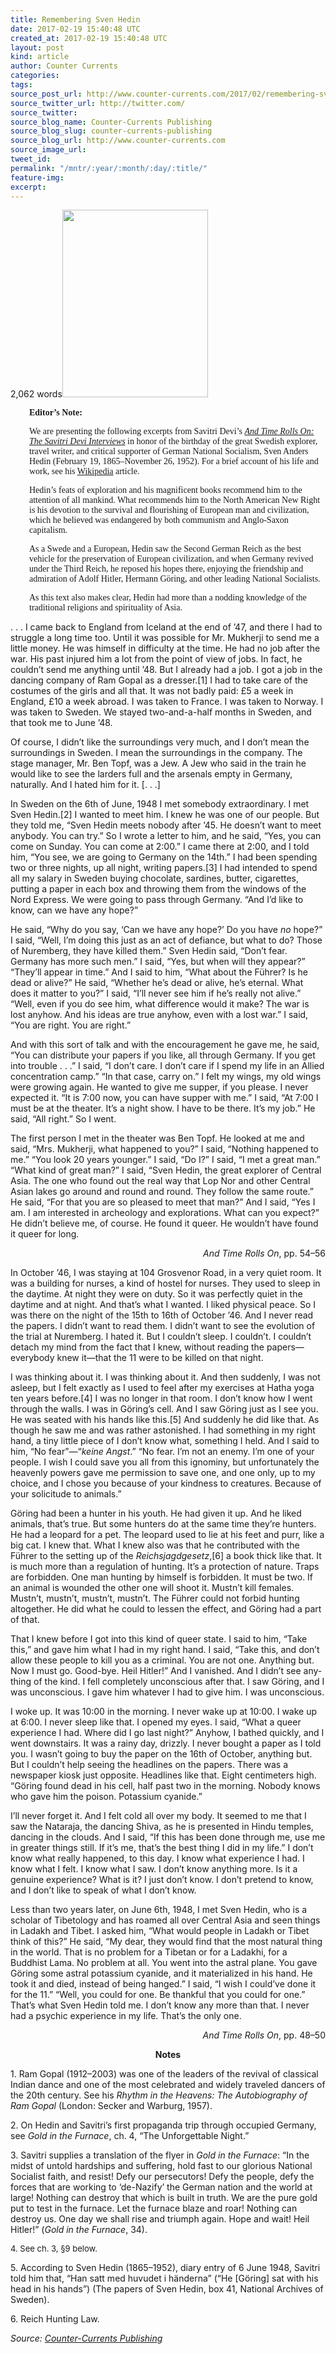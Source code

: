 ```yaml
---
title: Remembering Sven Hedin
date: 2017-02-19 15:40:48 UTC
created_at: 2017-02-19 15:40:48 UTC
layout: post
kind: article
author: Counter Currents
categories: 
tags: 
source_post_url: http://www.counter-currents.com/2017/02/remembering-sven-hedin-2/
source_twitter_url: http://twitter.com/
source_twitter: 
source_blog_name: Counter-Currents Publishing
source_blog_slug: counter-currents-publishing
source_blog_url: http://www.counter-currents.com
source_image_url: 
tweet_id: 
permalink: "/mntr/:year/:month/:day/:title/"
feature-img: 
excerpt: 
---
```

<p>2,062 words<a href="http://www.counter-currents.com/wp-content/uploads/2017/02/2-19-17.jpg"><img class="size-medium wp-image-69455 alignright" src="http://www.counter-currents.com/wp-content/uploads/2017/02/2-19-17-233x300.jpg" alt="" width="233" height="300"></a></p>
<p style="padding-left: 30px;"><span style="font-family: Georgia, serif;"><strong>Editor’s Note:</strong> </span></p>
<p style="padding-left: 30px;"><span style="font-family: Georgia, serif;">We are presenting the following excerpts from Savitri Devi’s <a href="http://www.counter-currents.com/2013/02/and-time-rolls-on-now-in-kindle-and-nook/"><em>And Time Rolls On: The Savitri Devi Interviews</em></a> in honor of the birthday of the great Swedish explorer, travel writer, and critical supporter of German National Socialism, Sven Anders Hedin (February 19, 1865–November 26, 1952). For a brief account of his life and work, see his <a href="https://en.wikipedia.org/wiki/Sven_Hedin">Wikipedia</a> article.</span><span id="more-69450"></span></p>
<p style="padding-left: 30px;"><span style="font-family: Georgia, serif;">Hedin’s feats of exploration and his magnificent books recommend him to the attention of all mankind. What recommends him to the North American New Right is his devotion to the survival and flourishing of European man and civilization, which he believed was endangered by both communism and Anglo-Saxon capitalism. </span></p>
<p style="padding-left: 30px;"><span style="font-family: Georgia, serif;">As a Swede and a European, Hedin saw the Second German Reich as the best vehicle for the preservation of European civilization, and when Germany revived under the Third Reich, he reposed his hopes there, enjoying the friendship and admiration of Adolf Hitler, Hermann Göring, and other leading National Socialists. </span></p>
<p style="padding-left: 30px;"><span style="font-family: Georgia, serif;">As this text also makes clear, Hedin had more than a nodding knowledge of the traditional religions and spirituality of Asia.  </span></p>
<p>. . . I came back to England from Iceland at the end of ’47, and there I had to struggle a long time too. Until it was possible for Mr. Mukherji to send me a little money. He was himself in difficulty at the time. He had no job after the war. His past injured him a lot from the point of view of jobs. In fact, he couldn’t send me anything until ’48. But I already had a job. I got a job in the dancing company of Ram Gopal as a dresser.[1] I had to take care of the costumes of the girls and all that. It was not badly paid: £5 a week in England, £10 a week abroad. I was taken to France. I was taken to Norway. I was taken to Sweden. We stayed two-and-a-half months in Sweden, and that took me to June ’48.</p>
<p>Of course, I didn’t like the surroundings very much, and I don’t mean the surroundings in Sweden. I mean the surroundings in the company. The stage manager, Mr. Ben Topf, was a Jew. A Jew who said in the train he would like to see the larders full and the arsenals empty in Germany, naturally. And I hated him for it. [. . .]</p>
<p>In Sweden on the 6th of June, 1948 I met somebody extraor­dinary. I met Sven Hedin.[2] I wanted to meet him. I knew he was one of our people. But they told me, “Sven Hedin meets nobody after ’45. He doesn’t want to meet anybody. You can try.” So I wrote a letter to him, and he said, “Yes, you can come on Sun­day. You can come at 2:00.” I came there at 2:00, and I told him, “You see, we are going to Germany on the 14th.” I had been spending two or three nights, up all night, writing papers.[3] I had intended to spend all my salary in Sweden buying chocolate, sardines, butter, cigarettes, putting a paper in each box and throwing them from the windows of the Nord Express. We were going to pass through Germany. “And I’d like to know, can we have any hope?”</p>
<p>He said, “Why do you say, ‘Can we have any hope?’ Do you have <i>no</i> hope?” I said, “Well, I’m doing this just as an act of defiance, but what to do? Those of Nuremberg, they have killed them.” Sven Hedin said, “Don’t fear. Germany has more such men.” I said, “Yes, but when will they appear?” “They’ll appear in time.” And I said to him, “What about the Führer? Is he dead or alive?” He said, “Whether he’s dead or alive, he’s eternal. What does it matter to you?” I said, “I’ll never see him if he’s really not alive.” “Well, even if you do see him, what difference would it make? The war is lost anyhow. And his ideas are true anyhow, even with a lost war.” I said, “You are right. You are right.”</p>
<p>And with this sort of talk and with the encouragement he gave me, he said, “You can distribute your papers if you like, all through Germany. If you get into trouble . . .” I said, “I don’t care. I don’t care if I spend my life in an Allied concentration camp.” “In that case, carry on.” I felt my wings, my old wings were growing again. He wanted to give me supper, if you please. I never expected it. “It is 7:00 now, you can have supper with me.” I said, “At 7:00 I must be at the theater. It’s a night show. I have to be there. It’s my job.” He said, “All right.” So I went.</p>
<p>The first person I met in the theater was Ben Topf. He looked at me and said, “Mrs. Mukherji, what happened to you?” I said, “Nothing happened to me.” “You look 20 years younger.” I said, “Do I?” I said, “I met a great man.” “What kind of great man?” I said, “Sven Hedin, the great explorer of Central Asia. The one who found out the real way that Lop Nor and other Central Asian lakes go around and round and round. They fol­low the same route.” He said, “For that you are so pleased to meet that man?” And I said, “Yes I am. I am interested in arche­ology and explorations. What can you expect?” He didn’t believe me, of course. He found it queer. He wouldn’t have found it queer for long.</p>
<p style="text-align: right;"><em>And Time Rolls On</em>, pp. 54–56</p>
<p>In October ’46, I was staying at 104 Grosvenor Road, in a very quiet room. It was a building for nurses, a kind of hostel for nurses. They used to sleep in the daytime. At night they were on duty. So it was perfectly quiet in the daytime and at night. And that’s what I wanted. I liked physical peace. So I was there on the night of the 15th to 16th of October ’46. And I never read the papers. I didn’t want to read them. I didn’t want to see the evolution of the trial at Nuremberg. I hated it. But I couldn’t sleep. I couldn’t. I couldn’t detach my mind from the fact that I knew, without reading the papers—every­body knew it—that the 11 were to be killed on that night.</p>
<p>I was thinking about it. I was thinking about it. And then sud­denly, I was not asleep, but I felt exactly as I used to feel after my exercises at Hatha yoga ten years before.[4] I was no longer in that room. I don’t know how I went through the walls. I was in Göring’s cell. And I saw Göring just as I see you. He was seated with his hands like this.[5] And suddenly he did like that. As though he saw me and was rather astonished. I had some­thing in my right hand, a tiny little piece of I don’t know what, something I held. And I said to him, “No fear”—“<i>keine Angst</i>.”<i> </i>“No fear. I’m not an enemy. I’m one of your people. I wish I could save you all from this ignominy, but unfortu­nately the heavenly powers gave me permission to save one, and one only, up to my choice, and I chose you because of your kindness to creatures. Because of your solicitude to ani­mals.”</p>
<p>Göring had been a hunter in his youth. He had given it up. And he liked animals, that’s true. But some hunters do at the same time they’re hunters. He had a leopard for a pet. The leopard used to lie at his feet and purr, like a big cat. I knew that. What I knew also was that he contributed with the Führer to the setting up of the <i>Reichsjagdgesetz</i>,[6] a book thick like that. It is much more than a regulation of hunting. It’s a protection of nature. Traps are forbidden. One man hunting by himself is forbidden. It must be two. If an animal is wounded the other one will shoot it. Mustn’t kill fe­males. Mustn’t, mustn’t, mustn’t, mustn’t. The Führer could not forbid hunting altogether. He did what he could to lessen the effect, and Göring had a part of that.</p>
<p>That I knew before I got into this kind of queer state. I said to him, “Take this,” and gave him what I had in my right hand. I said, “Take this, and don’t allow these people to kill you as a criminal. You are not one. Anything but. Now I must go. Good-bye. Heil Hitler!” And I vanished. And I didn’t see any­thing of the kind. I fell completely unconscious after that. I saw Göring, and I was unconscious. I gave him whatever I had to give him. I was unconscious.</p>
<p>I woke up. It was 10:00 in the morning. I never wake up at 10:00. I wake up at 6:00. I never sleep like that. I opened my eyes. I said, “What a queer experience I had. Where did I go last night?” Anyhow, I bathed quickly, and I went downstairs. It was a rainy day, drizzly. I never bought a paper as I told you. I wasn’t going to buy the paper on the 16th of October, anything but. But I couldn’t help seeing the headlines on the papers. There was a newspaper kiosk just opposite. Headlines like that. Eight centimeters high. “Göring found dead in his cell, half past two in the morning. Nobody knows who gave him the poison. Potassium cyanide.”</p>
<p>I’ll never forget it. And I felt cold all over my body. It seemed to me that I saw the Nataraja, the dancing Shiva, as he is presented in Hindu tem­ples, dancing in the clouds. And I said, “If this has been done through me, use me in greater things still. If it’s me, that’s the best thing I did in my life.” I don’t know what really happened, to this day. I know what experience I had. I know what I felt. I know what I saw. I don’t know anything more. Is it a genuine experience? What is it? I just don’t know. I don’t pretend to know, and I don’t like to speak of what I don’t know.</p>
<p>Less than two years later, on June 6th, 1948, I met Sven Hedin, who is a scholar of Tibetology and has roamed all over Central Asia and seen things in Ladakh and Tibet. I asked him, “What would people in Ladakh or Tibet think of this?” He said, “My dear, they would find that the most natural thing in the world. That is no problem for a Tibetan or for a Ladakhi, for a Buddhist Lama. No problem at all. You went into the astral plane. You gave Göring some astral potassium cyanide, and it materialized in his hand. He took it and died, instead of being hanged.” I said, “I wish I could’ve done it for the 11.” “Well, you could for one. Be thankful that you could for one.” That’s what Sven Hedin told me. I don’t know any more than that. I never had a psychic experience in my life. That’s the only one.</p>
<p style="text-align: right;"><em>And Time Rolls On</em>, pp. 48–50</p>
<p style="text-align: center;"><strong>Notes</strong></p>
<p>1. Ram Gopal (1912–2003) was one of the leaders of the revival of classical Indian dance and one of the most celebrated and widely traveled dancers of the 20th century. See his <i>Rhythm in the Heavens: The Autobiography of Ram Gopal</i> (London: Secker and Warburg, 1957).</p>
<div>
<p>2. On Hedin and Savitri’s first propaganda trip through occupied Germany, see <i>Gold in the Furnace</i>, ch. 4, “The Unfor­gettable Night.”</p>
</div>
<div>
<p>3. Savitri supplies a translation of the flyer in <i>Gold in the Furnace</i>: “In the midst of untold hardships and suffering, hold fast to our glorious National Socialist faith, and resist! Defy our persecutors! Defy the people, defy the forces that are working to ‘de-Nazify’ the German nation and the world at large! Nothing can destroy that which is built in truth. We are the pure gold put to test in the furnace. Let the furnace blaze and roar! Nothing can destroy us. One day we shall rise and triumph again. Hope and wait! Heil Hitler!” (<i>Gold in the Furnace</i>, 34).</p>
<p><span style="font-size: 13px;">4. See ch. 3, §9 below.</span></p>
</div>
<div>
<div>
<p>5. According to Sven Hedin (1865–1952), diary entry of 6 June 1948, Savitri told him that, “Han satt med huvudet i händerna” (“He [Göring] sat with his head in his hands”) (The papers of Sven Hedin, box 41, National Archives of Sweden).</p>
</div>
<div>
<p>6. Reich Hunting Law.</p>
</div>
</div><div class="">
    <i>Source: <a href="http://www.counter-currents.com">Counter-Currents Publishing</a></i>
</div>
